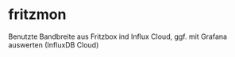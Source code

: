 # fritzmon

Benutzte Bandbreite aus Fritzbox ind Influx Cloud, ggf. mit Grafana auswerten (InfluxDB Cloud)
